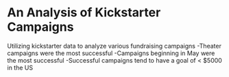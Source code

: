 # An Analysis of Kickstarter Campaigns
Utilizing kickstarter data to analyze various fundraising campaigns 
-Theater campaigns were the most successful 
-Campaigns beginning in May were the most successful
-Successful campaigns tend to have a goal of < $5000 in the US

